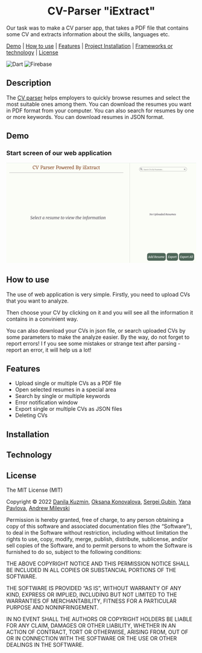 <h1 align="center"> CV-Parser "iExtract"</h1>

Our task was to make a CV parser app, that takes a PDF file that contains some CV and extracts information about the skills, languages etc.



[Demo](#demo) |
[How to use](#use) |
[Features](#features) |
[Project Installation](#installation) |
[Frameworks or technology](#framework) |
[License](#license)


![Dart](https://img.shields.io/badge/dart-%230175C2.svg?style=for-the-badge&logo=dart&logoColor=white)
![Firebase](https://img.shields.io/badge/firebase-%23039BE5.svg?style=for-the-badge&logo=firebase)

## Description

The [CV parser](https://cv-parser-265d0.firebaseapp.com/#/) helps employers to quickly browse resumes and select the most suitable ones among them. You can download the resumes you want in PDF format from your computer. You can also search for resumes by one or more keywords. You can download resumes in JSON format.
<!-- ![Dart](https://img.shields.io/badge/dart-%230175C2.svg?style=for-the-badge&logo=dart&logoColor=white)
![Firebase](https://img.shields.io/badge/firebase-%23039BE5.svg?style=for-the-badge&logo=firebase)

<img src="https://github.com/devicons/devicon/blob/master/icons/firebase/firebase-plain-wordmark.svg" title="Firebase" alt="Firebase" width="40" height="40"/>&nbsp; -->

<h2 name="demo">Demo</h2>
<h3> Start screen of our web application</h3>

 ![Start screen image](https://github.com/InnoSWP/BS21-03_CV-Parser/blob/main/startScreen.png)

<h2 name="use">How to use</h2>

<p>The use of web application is very simple. Firstly, you need to upload CVs that you want to analyze.</p>
<p>Then choose your CV by clicking on it and you will see all the information it contains in a convinient way.</p>
You can also download your CVs in json file, or search uploaded CVs by some parameters to make the analyze easier.
By the way, do not forget to report errors! I
f you see some mistakes or strange text after parsing - report an error, it will help us a lot!



<h2 name="features">Features</h2>

* Upload single or multiple CVs as a PDF file
* Open selected resumes in a special area 
* Search by single or multiple keywords
* Error notification window
* Export single or multiple CVs as JSON files
* Deleting CVs

<h2 name="installation">Installation</h2>

<h2 name="framework">Technology</h2>



<h2 name="lincense">License</h2>
The MIT License (MIT)

Copyright © 2022 [Danila Kuzmin](https://github.com/BikTracker), [Oksana Konovalova](https://github.com/ksko02), [Sergei Gubin](https://github.com/Uec3), [Yana Pavlova](https://github.com/nytakoe1), [Andrew Milevski](https://github.com/Neph0)

Permission is hereby granted, free of charge, to any person obtaining a copy of this software and associated documentation files (the “Software”), to deal in the Software without restriction, including without limitation the rights to use, copy, modify, merge, publish, distribute, sublicense, and/or sell copies of the Software, and to permit persons to whom the Software is furnished to do so, subject to the following conditions:

THE ABOVE COPYRIGHT NOTICE AND THIS PERMISSION NOTICE SHALL BE INCLUDED IN ALL COPIES OR SUBSTANCIAL PORTIONS OF THE SOFTWARE.

THE SOFTWARE IS PROVIDED “AS IS”, WITHOUT WARRANTY OF ANY KIND, EXPRESS OR IMPLIED, INCLUDING BUT NOT LIMITED TO THE WARRANTIES OF MERCHANTABILITY, FITNESS FOR A PARTICULAR PURPOSE AND NONINFRINGEMENT.

IN NO EVENT SHALL THE AUTHORS OR COPYRIGHT HOLDERS BE LIABLE FOR ANY CLAIM, DAMAGES OR OTHER LIABILITY, WHETHER IN AN ACTION OF CONTRACT, TORT OR OTHERWISE, ARISING FROM, OUT OF OR IN CONNECTION WITH THE SOFTWARE OR THE USE OR OTHER DEALINGS IN THE SOFTWARE.

